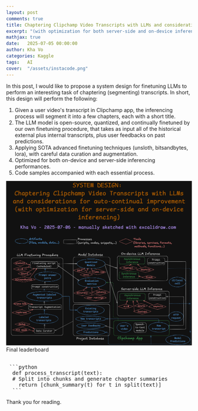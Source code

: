 ```yaml
---
layout: post
comments: true
title: Chaptering Clipchamp Video Transcripts with LLMs and considerations for auto-continual improvement
excerpt: "(with optimization for both server-side and on-device inferencing)"
mathjax: true
date:   2025-07-05 00:00:00
author: Kha Vo
categories: Kaggle
tags:	AI
cover:  "/assets/instacode.png"
---
```


In this post, I would like to propose a system design for finetuning LLMs to perform an interesting task of chaptering (segmenting) transcripts. In short, this design will perform the following: <br>

1) Given a user video's transcript in Clipchamp app, the inferencing process will segment it into a few chapters, each with a short title. <br>
2) The LLM model is open-source, quantized, and continually finetuned by our own finetuning procedure, that takes as input all of the historical external plus internal transcripts, plus user feedbacks on past predictions. <br>
3) Applying SOTA advanced finetuning techniques (unsloth, bitsandbytes, lora), with careful data curation and augmentation. <br>
4) Optimized for both on-device and server-side inferencing performances. <br>
5) Code samples accompanied with each essential process.


<div class="imgcap">
<img src="/images/chapter_transcript_black.png" width="700">
<div class="thecap"> Final leaderboard </div>
</div>
<br>

<pre> ```python 
  def process_transcript(text): 
  # Split into chunks and generate chapter summaries 
    return [chunk_summary(t) for t in split(text)] 
  ``` </pre>


Thank you for reading.


